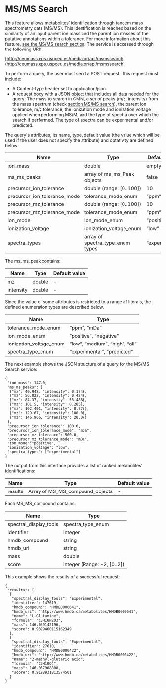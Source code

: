 # MS/MS Search

This feature allows metabolites’ identification through tandem mass spectrometry data (MS/MS). This identification is reached based on the similarity of an input parent ion mass and the parent ion masses of the putative annotations within a tolerance. For more information about this feature, [see the MS/MS search section](../msms-search/README.md). The service is accessed through the following URI: 

[http://ceumass.eps.uspceu.es/mediator/api/msmssearch](http://ceumass.eps.uspceu.es/mediator/api/msmssearch)

To perform a query, the user must send a POST request. This request must include:
* A Content-type header set to application/json.
* A request body with a JSON object that includes all data needed for the query: The mass to search in CMM, a set of peaks (m/z, intensity) from the mass spectrum (check [section MS/MS search](../msms-search/README.md)), the parent ion tolerance, m/z tolerance, the ionization mode and ionization voltage applied when performing MS/M, and the type of spectra over which the search if performed. The type of spectra can be experimental and/or predicted.

The query's attributes, its name, type, default value (the value which will be used if the user does not specify the attribute) and optativity are defined below: 

| Name | Type | Default value | Optativity |
| --- | --- | --- | --- |
| ion_mass | double | empty | mandatory |
| ms_ms_peaks | array of ms_ms_Peak objects | false | mandatory |
| precursor_ion_tolerance | double (range: [0..100]) | 10 | mandatory |
| precursor_ion_tolerance_mode | tolerance_mode_enum | “ppm” | mandatory |
| precursor_mz_tolerance | double (range: [0..100]) | 10 | mandatory |
| precursor_mz_tolerance_mode | tolerance_mode_enum | “ppm” | mandatory |
| ion_mode | ion_mode_enum | “positive” | mandatory |
| ionization_voltage | ionization_voltage_enum | “low” | mandatory |
| spectra_types | array of spectra_type_enum types | “experimental” | mandatory |

The ms_ms_peak contains:

| Name | Type | Default value |
| --- | --- | --- |
| mz | double | - |
| intensity | double | - |

Since the value of some attributes is restricted to a range of literals, the defined enumeration types are described below.

| Name | Type |
| --- | --- |
| tolerance_mode_enum | “ppm”, “mDa” |
| ion_mode_enum | ”positive”, “negative” |
| ionization_voltage_enum | “low”, “medium”, “high”, “all” |
| spectra_type_enum | “experimental”, “predicted” |

The next example shows the JSON structure of a query for the MS/MS Search service:

~~~
{
 "ion_mass": 147.0,
 "ms_ms_peaks": [
  {"mz": 40.948, "intensity": 0.174},
  {"mz": 56.022, "intensity": 0.424},
  {"mz": 84.37, "intensity": 53.488},
  {"mz": 101.5, "intensity": 8.285},
  {"mz": 102.401, "intensity": 0.775},
  {"mz": 129.67, "intensity": 100.0},
  {"mz": 146.966, "intensity": 20.07}
 ],
 "precursor_ion_tolerance": 100.0,
 "precursor_ion_tolerance_mode": "mDa",
 "precursor_mz_tolerance": 500.0,
 "precursor_mz_tolerance_mode": "mDa",
 "ion_mode":"positive",
 "ionization_voltage": "low",
 "spectra_types": ["experimental"]
}
~~~

The output from this interface provides a list of ranked metabolites’ identifications:

| Name | Type | Default value |
| --- | --- | --- |
| results | Array of MS_MS_compound_objects | - |

Each MS_MS_compound contains:

| Name | Type |
| --- | --- |
| spectral_display_tools | spectra_type_enum |
| identifier | integer |
| hmdb_compound | string |
| hmdb_uri | string |
| mass | double |
| score | integer (Range: -2, [0..2]) |

This example shows the results of a successful request:

~~~
{
 "results": [
  {
   "spectral_display_tools": "Experimental",
   "identifier": 147619,
   "hmdb_compound": "HMDB0000641",
   "hmdb_uri": "http://www.hmdb.ca/metabolites/HMDB0000641",
   "name": "L-Glutamine",
   "formula": "C5H10N2O3",
   "mass": 146.069142196,
   "score": 0.9329460115162349
  },
  {
   "spectral_display_tools": "Experimental",
   "identifier": 27610,
   "hmdb_compound": "HMDB0000422",
   "hmdb_uri": "http://www.hmdb.ca/metabolites/HMDB0000422",
   "name": "2-methyl-glutaric acid",
   "formula": "C6H10O4",
   "mass": 146.057908808,
   "score": 0.9128931813574501
  }
}
~~~